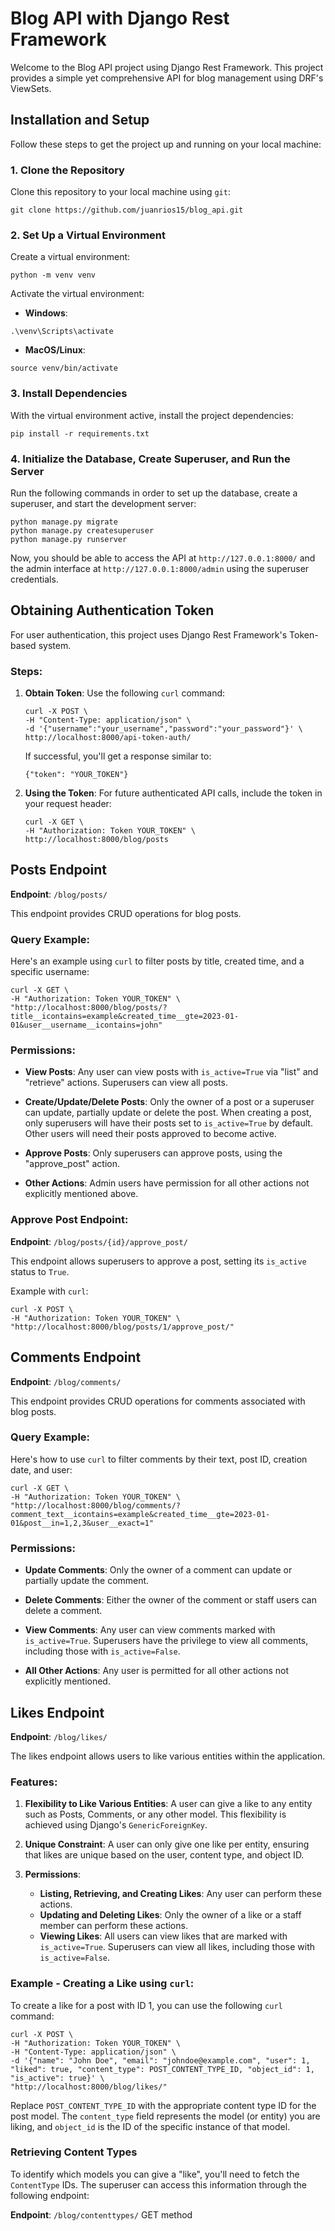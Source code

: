 # Blog API with Django Rest Framework

Welcome to the Blog API project using Django Rest Framework. This project provides a simple yet comprehensive API for blog management using DRF's ViewSets.

## Installation and Setup

Follow these steps to get the project up and running on your local machine:

### 1. Clone the Repository

Clone this repository to your local machine using `git`:
```
git clone https://github.com/juanrios15/blog_api.git
```

### 2. Set Up a Virtual Environment

Create a virtual environment:
```
python -m venv venv
```
Activate the virtual environment:
- **Windows**:
```
.\venv\Scripts\activate
```
- **MacOS/Linux**:
```
source venv/bin/activate
```

### 3. Install Dependencies

With the virtual environment active, install the project dependencies:
```
pip install -r requirements.txt
```

### 4. Initialize the Database, Create Superuser, and Run the Server

Run the following commands in order to set up the database, create a superuser, and start the development server:
```
python manage.py migrate
python manage.py createsuperuser
python manage.py runserver
```
Now, you should be able to access the API at `http://127.0.0.1:8000/` and the admin interface at `http://127.0.0.1:8000/admin` using the superuser credentials.

## Obtaining Authentication Token

For user authentication, this project uses Django Rest Framework's Token-based system.

### Steps:

1. **Obtain Token**:
   Use the following `curl` command:

   ```
   curl -X POST \
   -H "Content-Type: application/json" \
   -d '{"username":"your_username","password":"your_password"}' \
   http://localhost:8000/api-token-auth/
   ```

   If successful, you'll get a response similar to:

   ```
   {"token": "YOUR_TOKEN"}
   ```

2. **Using the Token**:
   For future authenticated API calls, include the token in your request header:

   ```
   curl -X GET \
   -H "Authorization: Token YOUR_TOKEN" \
   http://localhost:8000/blog/posts
   ```

## Posts Endpoint

**Endpoint**: `/blog/posts/`

This endpoint provides CRUD operations for blog posts.

### Query Example:

Here's an example using `curl` to filter posts by title, created time, and a specific username:

```
curl -X GET \
-H "Authorization: Token YOUR_TOKEN" \
"http://localhost:8000/blog/posts/?title__icontains=example&created_time__gte=2023-01-01&user__username__icontains=john"
```

### Permissions:

- **View Posts**: Any user can view posts with `is_active=True` via "list" and "retrieve" actions. Superusers can view all posts.
  
- **Create/Update/Delete Posts**: Only the owner of a post or a superuser can update, partially update or delete the post. When creating a post, only superusers will have their posts set to `is_active=True` by default. Other users will need their posts approved to become active.

- **Approve Posts**: Only superusers can approve posts, using the "approve_post" action.

- **Other Actions**: Admin users have permission for all other actions not explicitly mentioned above.

### Approve Post Endpoint:

**Endpoint**: `/blog/posts/{id}/approve_post/`

This endpoint allows superusers to approve a post, setting its `is_active` status to `True`. 

Example with `curl`:

```
curl -X POST \
-H "Authorization: Token YOUR_TOKEN" \
"http://localhost:8000/blog/posts/1/approve_post/"
```

## Comments Endpoint

**Endpoint**: `/blog/comments/`

This endpoint provides CRUD operations for comments associated with blog posts.

### Query Example:

Here's how to use `curl` to filter comments by their text, post ID, creation date, and user:

```
curl -X GET \
-H "Authorization: Token YOUR_TOKEN" \
"http://localhost:8000/blog/comments/?comment_text__icontains=example&created_time__gte=2023-01-01&post__in=1,2,3&user__exact=1"
```

### Permissions:

- **Update Comments**: Only the owner of a comment can update or partially update the comment.
  
- **Delete Comments**: Either the owner of the comment or staff users can delete a comment.

- **View Comments**: Any user can view comments marked with `is_active=True`. Superusers have the privilege to view all comments, including those with `is_active=False`.

- **All Other Actions**: Any user is permitted for all other actions not explicitly mentioned.

## Likes Endpoint

**Endpoint**: `/blog/likes/`

The likes endpoint allows users to like various entities within the application.

### Features:

1. **Flexibility to Like Various Entities**: A user can give a like to any entity such as Posts, Comments, or any other model. This flexibility is achieved using Django's `GenericForeignKey`.

2. **Unique Constraint**: A user can only give one like per entity, ensuring that likes are unique based on the user, content type, and object ID.

3. **Permissions**:
   - **Listing, Retrieving, and Creating Likes**: Any user can perform these actions.
   - **Updating and Deleting Likes**: Only the owner of a like or a staff member can perform these actions.
   - **Viewing Likes**: All users can view likes that are marked with `is_active=True`. Superusers can view all likes, including those with `is_active=False`.

### Example - Creating a Like using `curl`:

To create a like for a post with ID 1, you can use the following `curl` command:

```
curl -X POST \
-H "Authorization: Token YOUR_TOKEN" \
-H "Content-Type: application/json" \
-d '{"name": "John Doe", "email": "johndoe@example.com", "user": 1, "liked": true, "content_type": POST_CONTENT_TYPE_ID, "object_id": 1, "is_active": true}' \
"http://localhost:8000/blog/likes/"
```

Replace `POST_CONTENT_TYPE_ID` with the appropriate content type ID for the post model. The `content_type` field represents the model (or entity) you are liking, and `object_id` is the ID of the specific instance of that model.

### Retrieving Content Types

To identify which models you can give a "like", you'll need to fetch the `ContentType` IDs. The superuser can access this information through the following endpoint:

**Endpoint**: `/blog/contenttypes/` GET method